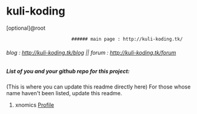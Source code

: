 # kuli-koding
[optional]@root


                            ###### main page : http://kuli-koding.tk/ 
###### blog      : http://kuli-koding.tk/blog || forum     : http://kuli-koding.tk/forum




##### List of you and your github repo for this project:

(This is where you can update this readme directly here)
For those whose name haven't been listed, update this readme.

1. xnomics <a href="https://github.com/xnomics">Profile</a>
